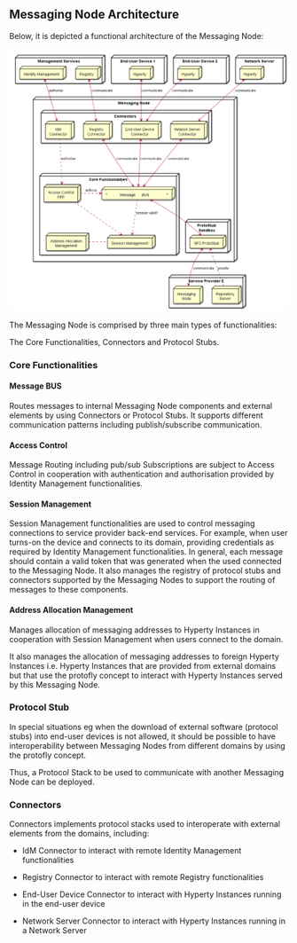 ## Messaging Node Architecture



Below, it is depicted a functional architecture of the Messaging Node:

<!--
@startuml "Messaging_Node_Architecture.png"


node "Management Services" as Man1 {
	node "Registry" as Server1
	node "Identity Management" as IdM1

}

node "Service Provider 2" as SP2 {
	node "Messaging\nNode" as Msg2
	node "Repository\nServer" as Repo2
}

node "End-User Device 1" as User1 {
	node "Hyperty" as H1
}

node "End-User Device 2" as User2 {
	node "Hyperty" as H2
}

node "Network Server" as Net {
	node "Hyperty" as H3
}

node "Messaging Node" as msg {


 node "ProtoStub\nSandbox" as Proto1Sand {

	 node "SP2 ProtoStub" as Proto1
 }

node "Connectors" as Conn {
	node "IdM\nConnector" as ConnIdM
	node "Registry\nConnector" as ConnMan
	node "End-User Device\nConnector" as ConnUser
	node "Network Server\nConnector" as ConnNet
}


node "Core Functionalities" as core {

 node "*            Message      BUS                *" as Bus 

 node "Access Control\nPEP" as BusPEP

 node "Session Management" as Reg

 node "Address Allocation\nManagement" as ID


 }

Repo2 ..down-> Proto1: provide

Msg2 <-left-> Proto1 : communicate

 Bus <-right-> Proto1

 BusPEP ..right-> Bus : enforce

 ConnIdM ..down-> BusPEP : authorise

 BusPEP .down-> Reg

 Reg .left. ID

 Reg <-up. Bus: session valid?

 ConnIdM <-up-> IdM1 : authorise 

 Bus <-up-> ConnUser : communicate 
 ConnUser <-up-> H1 : communicate 

 ConnUser <-up-> H2 : communicate 

 Bus <-up-> ConnNet : communicate 
 ConnNet <-up-> H3 : communicate 

 Bus <-up-> ConnMan : communicate 
 ConnMan <-up-> Server1 : communicate
 	}

@enduml
-->

![Figure @msg-node-architecture-messaging-node-architecture: Messaging Node Architecture](Messaging_Node_Architecture.png)

The Messaging Node is comprised by three main types of functionalities:

The Core Functionalities, Connectors and Protocol Stubs.

### Core Functionalities

#### Message BUS

Routes messages to internal Messaging Node components and external elements by using Connectors or Protocol Stubs. It supports different communication patterns including publish/subscribe communication.

#### Access Control

Message Routing including pub/sub Subscriptions are subject to Access Control in cooperation with authentication and authorisation provided by Identity Management functionalities.

#### Session Management

Session Management functionalities are used to control messaging connections to service provider back-end services. For example, when user turns-on the device and connects to its domain, providing credentials as required by Identity Management functionalities. 
In general, each message should contain a valid token that was generated when the used connected to the Messaging Node. It also manages the registry of protocol stubs and connectors supported by the Messaging Nodes to support the routing of messages to these components.

#### Address Allocation Management

Manages allocation of messaging addresses to Hyperty Instances in cooperation with Session Management when users connect to the domain. 

It also manages the allocation of messaging addresses to foreign Hyperty Instances i.e. Hyperty Instances that are provided from external domains but that use the protofly concept to interact with Hyperty Instances served by this Messaging Node. 

### Protocol Stub

In special situations eg when the download of external software (protocol stubs) into end-user devices is not allowed, it should be possible to have interoperability between Messaging Nodes from different domains by using the protofly concept.

Thus, a Protocol Stack to be used to communicate with another Messaging Node can be deployed.

### Connectors

Connectors implements protocol stacks used to interoperate with external elements from the domains, including:

* IdM Connector to interact with remote Identity Management functionalities

* Registry Connector to interact with remote Registry functionalities

* End-User Device Connector to interact with Hyperty Instances running in the end-user device

* Network Server Connector to interact with Hyperty Instances running in a Network Server


